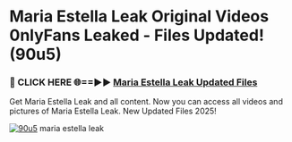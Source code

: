 # Maria Estella Leak Original Videos 0nlyFans Leaked - Files Updated! (90u5)

<h3>🔴 CLICK HERE 🌐==►► <a href="https://tinyurl.com/x26r9saj" rel="nofollow">Maria Estella Leak Updated Files</a></h3>

Get Maria Estella Leak and all content. Now you can access all videos and pictures of Maria Estella Leak. New Updated Files 2025!

[![90u5](https://i.imgur.com/LkgZPqh.gif)](https://tinyurl.com/x26r9saj)
maria estella leak